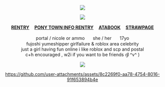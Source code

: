 
<div align="center">
  
![](https://64.media.tumblr.com/38f60385954ef8f8974a9f6d37d78ca0/0c97c6aa4a85d3dd-2f/s250x400/57dcaa9d031006f2c9ef8746d46f2bce7a338332.gifv)

![](https://popteamepic.carrd.co/assets/images/gallery77/61285760.gif?v10408301085951)

<b>[RENTRY](https://rentry.co/shedletsky) ㅤ[PONY TOWN INFO RENTRY](https://rentry.co/angelofdarkness) ㅤ[ATABOOK](https://portal.atabook.org/) ㅤ[STRAWPAGE](https://madnesscombat.straw.page/)</b>

portal / nicole or ammoㅤㅤshe / herㅤㅤ17yo
<br>fujoshi yumeshipper girlfailure & roblox area celebrity
<br>just a girl having fun online i like roblox and scp and postal
<br>c+h encouraged , w2i if you want to be friends ദ്ദി ^v^ )</br>

![](https://komarev.com/ghpvc/?username=10shadows&label=HOSTILES:&color=red&style=for-the-badge)





https://github.com/user-attachments/assets/8c2269f0-aa78-4754-8016-91f653894b4e



</div>
